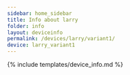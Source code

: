 ```yaml
---
sidebar: home_sidebar
title: Info about larry
folder: info
layout: deviceinfo
permalink: /devices/larry/variant1/
device: larry_variant1
---
```

{% include templates/device_info.md %}
